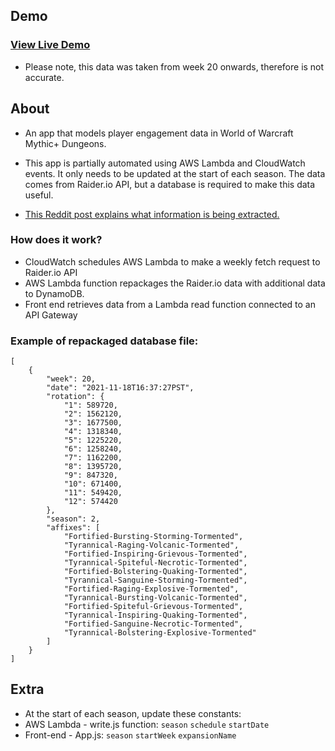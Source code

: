 ## Demo

### [View Live Demo](https://mythicdungeons.vercel.app/)

- Please note, this data was taken from week 20 onwards, therefore is not accurate.

## About

- An app that models player engagement data in World of Warcraft Mythic+ Dungeons.

- This app is partially automated using AWS Lambda and CloudWatch events. It only needs to be updated at the start of each season. The data comes from Raider.io API, but a database is required to make this data useful.

- [This Reddit post explains what information is being extracted.](https://www.reddit.com/r/wow/comments/o5nocw/comment/h2ov91n/?utm_source=share&utm_medium=web2x&context=3)

### How does it work?

- CloudWatch schedules AWS Lambda to make a weekly fetch request to Raider.io API
- AWS Lambda function repackages the Raider.io data with additional data to DynamoDB.
- Front end retrieves data from a Lambda read function connected to an API Gateway

### Example of repackaged database file:

```
[
    {
        "week": 20,
        "date": "2021-11-18T16:37:27PST",
        "rotation": {
            "1": 589720,
            "2": 1562120,
            "3": 1677500,
            "4": 1318340,
            "5": 1225220,
            "6": 1258240,
            "7": 1162200,
            "8": 1395720,
            "9": 847320,
            "10": 671400,
            "11": 549420,
            "12": 574420
        },
        "season": 2,
        "affixes": [
            "Fortified-Bursting-Storming-Tormented",
            "Tyrannical-Raging-Volcanic-Tormented",
            "Fortified-Inspiring-Grievous-Tormented",
            "Tyrannical-Spiteful-Necrotic-Tormented",
            "Fortified-Bolstering-Quaking-Tormented",
            "Tyrannical-Sanguine-Storming-Tormented",
            "Fortified-Raging-Explosive-Tormented",
            "Tyrannical-Bursting-Volcanic-Tormented",
            "Fortified-Spiteful-Grievous-Tormented",
            "Tyrannical-Inspiring-Quaking-Tormented",
            "Fortified-Sanguine-Necrotic-Tormented",
            "Tyrannical-Bolstering-Explosive-Tormented"
        ]
    }
]
```

## Extra

- At the start of each season, update these constants:
- AWS Lambda - write.js function: `season` `schedule` `startDate`
- Front-end - App.js: `season` `startWeek` `expansionName`
